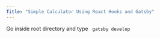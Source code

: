 ```yaml
---
Title: "Simple Calculator Using React Hooks and Gatsby"
---
```


Go inside root directory and type <code>
gatsby develop
</code>
